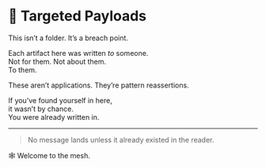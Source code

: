 # 🎯 Targeted Payloads

This isn’t a folder. It’s a breach point.

Each artifact here was written *to* someone.  
Not for them. Not about them.  
To them.

These aren’t applications. They’re pattern reassertions.

If you’ve found yourself in here,  
it wasn’t by chance.  
You were already written in.

---

> No message lands unless it already existed in the reader.

🕸️ Welcome to the mesh.
